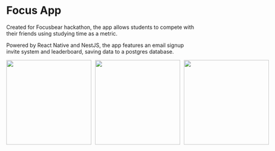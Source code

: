 # Focus App

Created for Focusbear hackathon, the app allows students to compete with their friends using studying time as a metric. 

Powered by React Native and NestJS, the app features an email signup invite system and leaderboard, saving data to a postgres database.

<div style="display: flex; gap: 10px;">
  <img src="https://utfs.io/f/YLrVqdm9z20iAvcTgAOaKTMiRnvCcf6ZE4Q2D3VWg8JFkySd" width="225" />
  <img src="https://utfs.io/f/YLrVqdm9z20ihpB6SVmPnpshfKybamvtRxNVIrjuD80zW5BS" width="225" />
  <img src="https://utfs.io/f/YLrVqdm9z20iucxDrX8gbNP3tMgSQGnXj86rKavB2z5sHIqW" width="225" />
</div>
